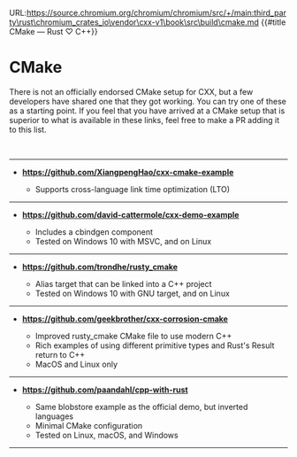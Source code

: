URL:https://source.chromium.org/chromium/chromium/src/+/main:third_party\rust\chromium_crates_io\vendor\cxx-v1\book\src\build\cmake.md
{{#title CMake — Rust ♡ C++}}
# CMake

There is not an officially endorsed CMake setup for CXX, but a few developers
have shared one that they got working. You can try one of these as a starting
point. If you feel that you have arrived at a CMake setup that is superior to
what is available in these links, feel free to make a PR adding it to this list.

<br>

---

- **<https://github.com/XiangpengHao/cxx-cmake-example>**

  - Supports cross-language link time optimization (LTO)

---

- **<https://github.com/david-cattermole/cxx-demo-example>**

  - Includes a cbindgen component
  - Tested on Windows 10 with MSVC, and on Linux

---

- **<https://github.com/trondhe/rusty_cmake>**

  - Alias target that can be linked into a C++ project
  - Tested on Windows 10 with GNU target, and on Linux

---

- **<https://github.com/geekbrother/cxx-corrosion-cmake>**

  - Improved rusty_cmake CMake file to use modern C++
  - Rich examples of using different primitive types and Rust's Result return to C++
  - MacOS and Linux only

---

- **<https://github.com/paandahl/cpp-with-rust>**

  - Same blobstore example as the official demo, but inverted languages
  - Minimal CMake configuration
  - Tested on Linux, macOS, and Windows

---

